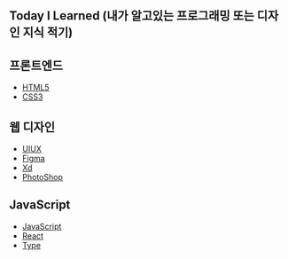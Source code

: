 [uiuxlink]: ./UIUX/UIUX.md
[csslink]: ./CSS3/css3.md
[figmalink]: ./Figma/figma.md
[javascriptlink]: ./JavaScript/javascript.md
[photoshoplink]: ./PhotoShop/pts.md
[reactlink]: ./React/react.md
[typelink]: ./Type/type.md
[xdlink]: ./Xd/xd.md
[htmllink]: ./HTML5/html.md

## Today I Learned (내가 알고있는 프로그래밍 또는 디자인 지식 적기)

## 프론트엔드

- [HTML5][htmllink]
- [CSS3][csslink]

## 웹 디자인

- [UIUX][uiuxlink]
- [Figma][figmalink]
- [Xd][xdlink]
- [PhotoShop][photoshoplink]

## JavaScript

- [JavaScript][javascriptlink]
- [React][reactlink]
- [Type][typelink]
